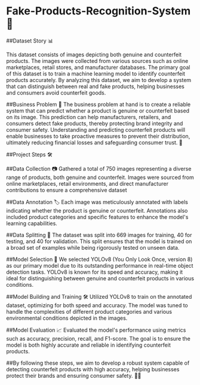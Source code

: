 # Fake-Products-Recognition-System 🚀

##Dataset Story 📊

This dataset consists of images depicting both genuine and counterfeit products. The images were collected from various sources such as online marketplaces, retail stores, and manufacturer databases. The primary goal of this dataset is to train a machine learning model to identify counterfeit products accurately. By analyzing this dataset, we aim to develop a system that can distinguish between real and fake products, helping businesses and consumers avoid counterfeit goods.

##Business Problem 💼
The business problem at hand is to create a reliable system that can predict whether a product is genuine or counterfeit based on its image. This prediction can help manufacturers, retailers, and consumers detect fake products, thereby protecting brand integrity and consumer safety. Understanding and predicting counterfeit products will enable businesses to take proactive measures to prevent their distribution, ultimately reducing financial losses and safeguarding consumer trust. 🌟

##Project Steps 🛠️

##Data Collection 📷
Gathered a total of 750 images representing a diverse range of products, both genuine and counterfeit. Images were sourced from online marketplaces, retail environments, and direct manufacturer contributions to ensure a comprehensive dataset

##Data Annotation 🏷️
Each image was meticulously annotated with labels indicating whether the product is genuine or counterfeit. Annotations also included product categories and specific features to enhance the model's learning capabilities.

##Data Splitting 🔄
The dataset was split into 669 images for training, 40 for testing, and 40 for validation. This split ensures that the model is trained on a broad set of examples while being rigorously tested on unseen data.

##Model Selection 🤖
We selected YOLOv8 (You Only Look Once, version 8) as our primary model due to its outstanding performance in real-time object detection tasks. YOLOv8 is known for its speed and accuracy, making it ideal for distinguishing between genuine and counterfeit products in various conditions.

##Model Building and Training 🛠️
Utilized YOLOv8 to train on the annotated dataset, optimizing for both speed and accuracy. The model was tuned to handle the complexities of different product categories and various environmental conditions depicted in the images.

##Model Evaluation 📈
Evaluated the model's performance using metrics such as accuracy, precision, recall, and F1-score. The goal is to ensure the model is both highly accurate and reliable in identifying counterfeit products.

##By following these steps, we aim to develop a robust system capable of detecting counterfeit products with high accuracy, helping businesses protect their brands and ensuring consumer safety. 🌟💼
